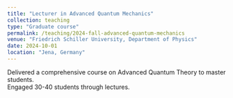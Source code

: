 ```yaml
---
title: "Lecturer in Advanced Quantum Mechanics"
collection: teaching
type: "Graduate course"
permalink: /teaching/2024-fall-advanced-quantum-mechanics
venue: "Friedrich Schiller University, Department of Physics"
date: 2024-10-01
location: "Jena, Germany"
---
```


Delivered a comprehensive course on Advanced Quantum Theory to master students.  
Engaged 30-40 students through lectures.
